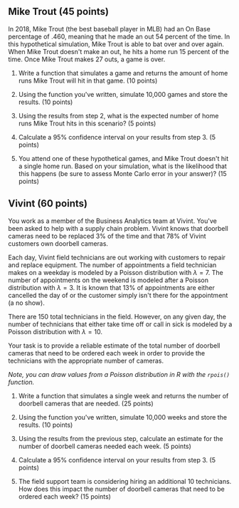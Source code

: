 ## Mike Trout (45 points)
In 2018, Mike Trout (the best baseball player in MLB) had an On Base percentage
of .460, meaning that he made an out 54 percent of the time. In this
hypothetical simulation, Mike Trout is able to bat over and over again. When
Mike Trout doesn't make an out, he hits a home run 15 percent of the time. Once
Mike Trout makes 27 outs, a game is over.

1. Write a function that simulates a game and returns the amount of home runs
Mike Trout will hit in that game. (10 points)

2. Using the function you've written, simulate 10,000 games and store the
results. (10 points)

3. Using the results from step 2, what is the expected number of home runs Mike
Trout hits in this scenario? (5 points)

4. Calculate a 95% confidence interval on your results from step 3. (5 points)

5. You attend one of these hypothetical games, and Mike Trout doesn't hit a
single home run. Based on your simulation, what is the likelihood that this
happens (be sure to assess Monte Carlo error in your answer)? (15 points)

## Vivint (60 points)
You work as a member of the Business Analytics team at Vivint. You've been asked
to help with a supply chain problem. Vivint knows that doorbell cameras need to
be replaced 3% of the time and that 78% of Vivint customers own doorbell
cameras.

Each day, Vivint field technicians are out working with customers to repair and
replace equipment. The number of appointments a field technician makes on a
weekday is modeled by a Poisson distribution with $\lambda = 7$. The number of
appointments on the weekend is modeled after a Poisson distribution with
$\lambda = 3$. It is known that 13% of appointments are either cancelled the day
of or the customer simply isn't there for the appointment (a no show).

There are 150 total technicians in the field. However, on any given day, the
number of technicians that either take time off or call in sick is modeled by a
Poisson distribution with $\lambda = 10$.

Your task is to provide a reliable estimate of the total number of doorbell
cameras that need to be ordered each week in order to provide the technicians
with the appropriate number of cameras.

*Note, you can draw values from a Poisson distribution in R with the `rpois()`
function.*

1. Write a function that simulates a single week and returns the number of
doorbell cameras that are needed. (25 points)

2. Using the function you've written, simulate 10,000 weeks and store the
results. (10 points)

3. Using the results from the previous step, calculate an estimate for the
number of doorbell cameras needed each week. (5 points)

4. Calculate a 95% confidence interval on your results from step 3. (5 points)

5. The field support team is considering hiring an additional 10 technicians.
How does this impact the number of doorbell cameras that need to be ordered each
week? (15 points)
